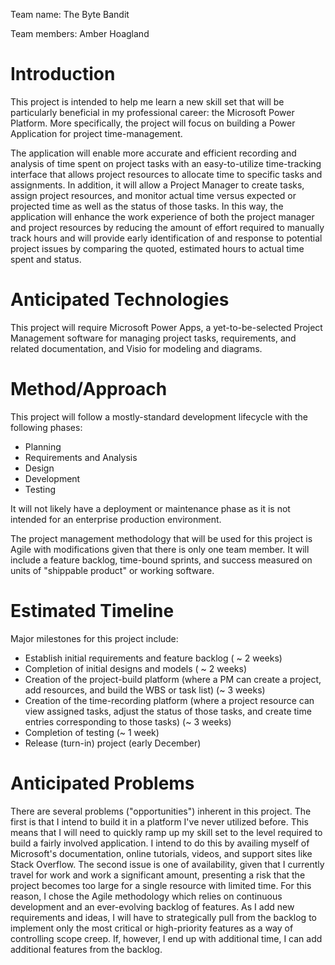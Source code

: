 Team name: The Byte Bandit

Team members: Amber Hoagland

# Introduction

This project is intended to help me learn a new skill set that will be particularly beneficial in my professional career: the Microsoft Power Platform. More specifically, the project will focus on building a Power Application for project time-management. 

The application will enable more accurate and efficient recording and analysis of time spent on project tasks with an easy-to-utilize time-tracking interface that allows project resources to allocate time to specific tasks and assignments. In addition, it will allow a Project Manager to create tasks, assign project resources, and monitor actual time versus expected or projected time as well as the status of those tasks. In this way, the application will enhance the work experience of both the project manager and project resources by reducing the amount of effort required to manually track hours and will provide early identification of and response to potential project issues by comparing the quoted, estimated hours to actual time spent and status. 

# Anticipated Technologies

This project will require Microsoft Power Apps, a yet-to-be-selected Project Management software for managing project tasks, requirements, and related documentation, and Visio for modeling and diagrams. 

# Method/Approach

This project will follow a mostly-standard development lifecycle with the following phases:
- Planning
- Requirements and Analysis
- Design
- Development
- Testing

It will not likely have a deployment or maintenance phase as it is not intended for an enterprise production environment. 

The project management methodology that will be used for this project is Agile with modifications given that there is only one team member. It will include a feature backlog, time-bound sprints, and success measured on units of "shippable product" or working software. 

# Estimated Timeline

Major milestones for this project include:
- Establish initial requirements and feature backlog ( ~ 2 weeks)
- Completion of initial designs and models ( ~ 2 weeks)
- Creation of the project-build platform (where a PM can create a project, add resources, and build the WBS or task list) (~ 3 weeks)
- Creation of the time-recording platform (where a project resource can view assigned tasks, adjust the status of those tasks, and create time entries corresponding to those tasks) (~ 3 weeks)
- Completion of testing (~ 1 week)
- Release (turn-in) project (early December)


# Anticipated Problems

There are several problems ("opportunities") inherent in this project. The first is that I intend to build it in a platform I've never utilized before. This means that I will need to quickly ramp up my skill set to the level required to build a fairly involved application. I intend to do this by availing myself of Microsoft's documentation, online tutorials, videos, and support sites like Stack Overflow. The second issue is one of availability, given that I currently travel for work and work a significant amount, presenting a risk that the project becomes too large for a single resource with limited time. For this reason, I chose the Agile methodology which relies on continuous development and an ever-evolving backlog of features. As I add new requirements and ideas, I will have to strategically pull from the backlog to implement only the most critical or high-priority features as a way of controlling scope creep. If, however, I end up with additional time, I can add additional features from the backlog. 
